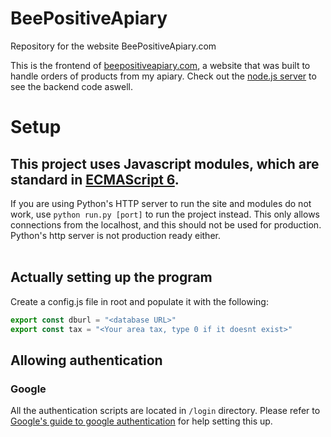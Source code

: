 # BeePositiveApiary
Repository for the website BeePositiveApiary.com

This is the frontend of [beepositiveapiary.com](https://www.beepositiveapiary.com), a website that was built to handle orders of products from my apiary.
Check out the [node.js server](https://github.com/prushton2/BeePositiveApiaryNodeServer) to see the backend code aswell.

# Setup

## This project uses Javascript modules, which are standard in [ECMAScript 6](http://es6-features.org/). 
If you are using Python's HTTP server to run the site and modules do not work, use ```python run.py [port]``` to run the project instead. This only allows connections from the localhost, and this should not be used for production. Python's http server is not production ready either.<br><br>

## Actually setting up the program
Create a config.js file in root and populate it with the following:
```javascript
export const dburl = "<database URL>"
export const tax = "<Your area tax, type 0 if it doesnt exist>"
```
## Allowing  authentication
### Google
All the authentication scripts are located in ```/login``` directory. Please refer to [Google's guide to google authentication](https://developers.google.com/identity/gsi/web) for help setting this up. 